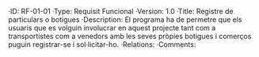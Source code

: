 ·ID: RF-01-01
·Type: Requisit Funcional
·Version: 1.0
·Title: Registre de particulars o botigues
·Description: El programa ha de permetre que els usuaris que es volguin involucrar en aquest projecte tant com a transportistes com a venedors amb les seves pròpies botigues i comerços puguin registrar-se i sol·licitar-ho.
·Relations:
·Comments:
